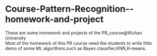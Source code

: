 # Course-Pattern-Recognition--homework-and-project
These are some homework and projects of the PR_course@Wuhan University  
Most of the homework of this PR course need the students to write little demo of some ML algorithms,such as Bayes classifier,KNN,K-means.  
